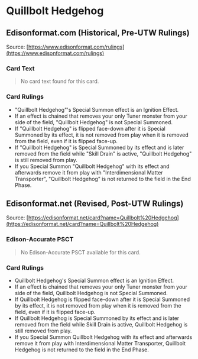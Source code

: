 # Quillbolt Hedgehog

## Edisonformat.com (Historical, Pre-UTW Rulings)

Source: [https://www.edisonformat.com/rulings](https://www.edisonformat.com/rulings)

### Card Text

> No card text found for this card.

### Card Rulings

*   "Quillbolt Hedgehog"'s Special Summon effect is an Ignition Effect.
*   If an effect is chained that removes your only Tuner monster from your side of the field, "Quillbolt Hedgehog" is not Special Summoned.
*   If "Quillbolt Hedgehog" is flipped face-down after it is Special Summoned by its effect, it is not removed from play when it is removed from the field, even if it is flipped face-up.
*   If "Quillbolt Hedgehog" is Special Summoned by its effect and is later removed from the field while "Skill Drain" is active, "Quillbolt Hedgehog" is still removed from play.
*   If you Special Summon "Quillbolt Hedgehog" with its effect and afterwards remove it from play with "Interdimensional Matter Transporter", "Quillbolt Hedgehog" is not returned to the field in the End Phase.

## Edisonformat.net (Revised, Post-UTW Rulings)

Source: [https://edisonformat.net/card?name=Quillbolt%20Hedgehog](https://edisonformat.net/card?name=Quillbolt%20Hedgehog)

### Edison-Accurate PSCT

> No Edison-Accurate PSCT available for this card.

### Card Rulings

*   Quillbolt Hedgehog's Special Summon effect is an Ignition Effect.
*   If an effect is chained that removes your only Tuner monster from your side of the field, Quillbolt Hedgehog is not Special Summoned.
*   If Quillbolt Hedgehog is flipped face-down after it is Special Summoned by its effect, it is not removed from play when it is removed from the field, even if it is flipped face-up.
*   If Quillbolt Hedgehog is Special Summoned by its effect and is later removed from the field while Skill Drain is active, Quillbolt Hedgehog is still removed from play.
*   If you Special Summon Quillbolt Hedgehog with its effect and afterwards remove it from play with Interdimensional Matter Transporter, Quillbolt Hedgehog is not returned to the field in the End Phase.
            